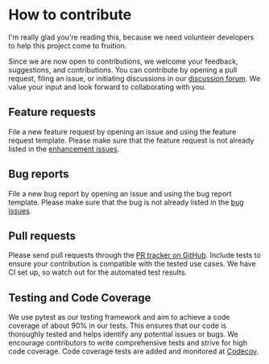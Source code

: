 # How to contribute

I'm really glad you're reading this, because we need volunteer developers to help this project come to fruition.

Since we are now open to contributions, we welcome your feedback, suggestions, and contributions. You can contribute by opening a pull request, filing an issue, or initiating discussions in our [discussion forum](https://github.com/Moffran/calibrated_explanations/discussions). We value your input and look forward to collaborating with you.

## Feature requests
File a new feature request by opening an issue and using the feature request template. Please make sure that the feature request is not already listed in the [enhancement issues](https://github.com/Moffran/calibrated_explanations/labels/enhancement).

## Bug reports
File a new bug report by opening an issue and using the bug report template. Please make sure that the bug is not already listed in the [bug issues](https://github.com/Moffran/calibrated_explanations/labels/bug).

## Pull requests
Please send pull requests through the
[PR tracker on GitHub](https://github.com/Moffran/calibrated_explanations/pulls).
Include tests to ensure your contribution is compatible with the tested use cases.
We have CI set up,
so watch out for the automated test results.

## Testing and Code Coverage
We use pytest as our testing framework and aim to achieve a code coverage of about 90% in our tests. This ensures that our code is thoroughly tested and helps identify any potential issues or bugs. We encourage contributors to write comprehensive tests and strive for high code coverage. Code coverage tests are added and monitored at [Codecov](https://app.codecov.io/github/Moffran/calibrated_explanations).
